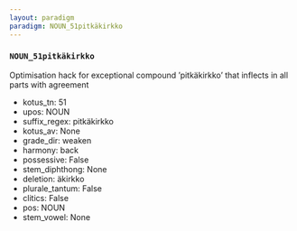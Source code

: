 ```yaml
---
layout: paradigm
paradigm: NOUN_51pitkäkirkko
---
```

### ` NOUN_51pitkäkirkko `

Optimisation hack for exceptional compound ’pitkäkirkko’ that inflects in all parts with agreement
* kotus_tn: 51
* upos: NOUN
* suffix_regex: pitkäkirkko
* kotus_av: None
* grade_dir: weaken
* harmony: back
* possessive: False
* stem_diphthong: None
* deletion: äkirkko
* plurale_tantum: False
* clitics: False
* pos: NOUN
* stem_vowel: None
